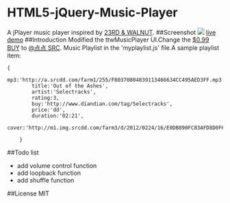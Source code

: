HTML5-jQuery-Music-Player
=========================
A jPlayer music player  inspired by [23RD & WALNUT](http://www.codebasehero.com/2011/07/html5-music-player-updated/).
##Screenshot
![](http://srcqn.qiniudn.com/music-player-cover.png)
[live demo](http://luffycheung.github.io/HTML5-jQuery-Music-Player/)
##Introduction
Modified the ttwMusicPlayer UI.Change the [$0.99 BUY](#) to [@点点 SRC](#).
Music Playlist in the 'myplaylist.js' file.A sample playlist item:
````
{
        mp3:'http://a.srcdd.com/farm1/255/F80370804839113466634CC495AED3FF.mp3',
        title:'Out of the Ashes',
        artist:'Selectracks',
        rating:3,
        buy:'http://www.diandian.com/tag/Selectracks',
        price:'dd',
        duration:'02:21',
        cover:'http://m1.img.srcdd.com/farm3/d/2012/0224/16/E0DB890FC83AFD8D0F65E83A2900A7F3_B500_900_500_312.JPEG'

    }
````

##Todo list
* add volume control function
* add loopback function
* add shuffle function

##License
MIT
